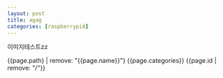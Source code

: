 ```yaml
---
layout: post
title: agag
categories: [raspberrypi4]
---
```


이미지테스트zz

{{page.path} | remove: "{{page.name}}"}
{{page.categories}}
{{page.id | remove: "/"}}
